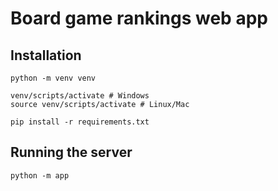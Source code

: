# Board game rankings web app

## Installation

```
python -m venv venv

venv/scripts/activate # Windows
source venv/scripts/activate # Linux/Mac

pip install -r requirements.txt
```

## Running the server

```
python -m app
```